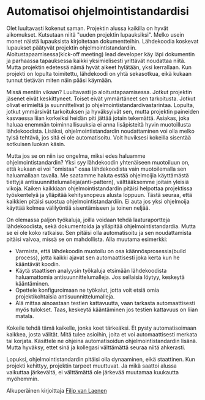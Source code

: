 # Automatisoi ohjelmointistandardisi

Olet luultavasti kokenut saman. Projektin alussa kaikilla on hyvät aikomukset. Kutsutaan niitä "uuden projektin lupauksiksi". Melko usein monet näistä lupauksista kirjoitetaan dokumentteihin. Lähdekoodia koskevat lupaukset päätyvät projektin ohjelmointistandardiin. Aloitustapaamisessa(kick-off meeting) lead developer käy läpi dokumentin ja parhaassa tapauksessa kaikki yksimielisesti yrittävät noudattaa niitä. Mutta projektin edetessä nämä hyvät aikeet hylätään, yksi kerrallaan. Kun projekti on lopulta toimitettu, lähdekoodi on yhtä sekasotkua, eikä kukaan tunnut tietävän miten näin pääsi käymään.

Missä mentiin vikaan? Luultavasti jo aloitustapaamisessa. Jotkut projektin jäsenet eivät keskittyneet. Toiset eivät ymmärtäneet sen tarkoitusta. Jotkut olivat erimieltä ja suunnittelivat jo ohjelmointistandardivastarintaa. Lopulta, jotkut ymmärsivät tarkoituksen ja hyväksyivät sen, mutta projektin paineiden kasvaessa liian korkeiksi heidän piti jättää jotain tekemättä. Asiakas, joka haluaa enemmän toiminnallisuuksia ei anna lisäpisteitä hyvin muotoillusta lähdekoodista. Lisäksi, ohjelmointistandardin noudattaminen voi olla melko tylsä tehtävä, jos sitä ei ole automatisoitu. Voit huviksesi kokeilla sisentää sotkuisen luokan käsin.

Mutta jos se on niin iso ongelma, miksi edes haluamme ohjelmointistandardin? Yksi syy lähdekoodin yhtenäiseen muotoiluun on, että kukaan ei voi "omistaa" osaa lähdekoodista vain muotoilemalla sen haluamallaan tavalla. Me saatamme haluta estää ohjelmoijia käyttämästä tiettyjä antisuunnittelumalleja(anti-pattern), välttääksemme joitain yleisiä vikoja. Kaiken kaikkiaan ohjelmointistandardin pitäisi helpottaa projektissa työskentelyä ja ylläpitää kehitysnopeus alusta loppuun. Tästä seuraa, että kaikkien pitäisi suostua ohjelmointistandardiin. Ei auta jos yksi ohjelmoija käyttää kolmea välilyöntiä sisentämiseen ja toinen neljää.

On olemassa paljon työkaluja, joilla voidaan tehdä laaturaportteja lähdekoodista, sekä dokumentoida ja ylläpitää ohjelmointistandardia. Mutta se ei ole koko ratkaisu. Sen pitäisi olla automatisoitu ja sen noudattamista pitäisi valvoa, missä se on mahdollista. Alla muutama esimerkki:

- Varmista, että lähdekoodin muotoilu on osa käännösprosessia(build process), jotta kaikki ajavat sen automaattisesti joka kerta kun he kääntävät koodin.
- Käytä staattisen analyysin työkaluja etsimään lähdekoodista haluamattomia antisuunnittelumalleja. Jos sellaisia löytyy, keskeytä kääntäminen.
- Opettele konfiguroimaan ne työkalut, jotta voit etsiä omia projektikohtaisia antisuunnittelumalleja.
- Älä mittaa ainoastaan testien kattavuutta, vaan tarkasta automaattisesti myös tulokset. Taas, keskeytä kääntäminen jos testien kattavuus on liian matala.

Kokeile tehdä tämä kaikelle, jonka koet tärkeäksi. Et pysty automatisoimaan kaikkea, josta välität. Mitä tulee asioihin, joita et voi automaattisesti merkata tai korjata. Käsittele ne ohjeina automatisoidun ohjelmointistandardin lisänä. Mutta hyväksy, ettet sinä ja kollegasi välttämättä seuraa niitä ahkerasti.

Lopuksi, ohjelmointistandardin pitäisi olla dynaaminen, eikä staattinen. Kun projekti kehittyy, projektin tarpeet muuttuvat. Ja mikä saattoi alussa vaikuttaa järkevältä, ei välttämättä ole järkevää muutamaa kuukautta myöhemmin.

Alkuperäinen kirjoittaja [Filip van Laenen](http://programmer.97things.oreilly.com/wiki/index.php/Filip_van_Laenen)